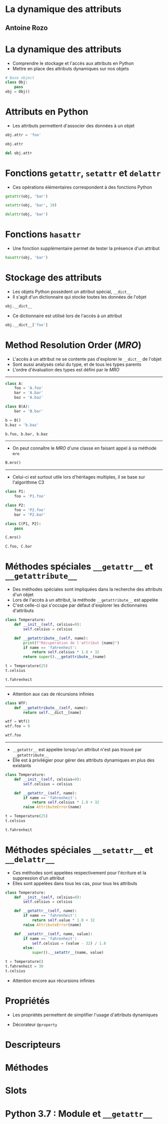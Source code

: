 # La dynamique des attributs
## Antoine Rozo

# La dynamique des attributs

* Comprendre le stockage et l'accès aux attributs en Python
* Mettre en place des attributs dynamiques sur nos objets

```python skip
# Base object
class Obj:
    pass
obj = Obj()
```

# Attributs en Python

* Les attributs permettent d'associer des données à un objet

```python
obj.attr = 'foo'
```

```python
obj.attr
```

```python
del obj.attr
```

# Fonctions `getattr`, `setattr` et `delattr`

* Ces opérations élémentaires correspondent à des fonctions Python

```python
getattr(obj, 'bar')
```

```python
setattr(obj, 'bar', 10)
```

```python
delattr(obj, 'bar')
```

# Fonctions `hasattr`

* Une fonction supplémentaire permet de tester la présence d'un attribut

```python
hasattr(obj, 'bar')
```

# Stockage des attributs

* Les objets Python possèdent un attribut spécial, `__dict__`
* Il s'agit d'un dictionnaire qui stocke toutes les données de l'objet

```python
obj.__dict__
```

* Ce dictionnaire est utilisé lors de l'accès à un attribut

```python
obj.__dict__['foo']
```

# Method Resolution Order (*MRO*)

* L'accès à un attribut ne se contente pas d'explorer le `__dict__` de l'objet
* Sont aussi analysés celui du type, et de tous les types parents
* L'ordre d'évaluation des types est défini par le *MRO*

--------------------

```python
class A:
    foo = 'A.foo'
    bar = 'A.bar'
    baz = 'A.baz'

class B(A):
    bar = 'B.bar'

b = B()
b.baz = 'b.baz'

b.foo, b.bar, b.baz
```

--------------------

* On peut connaître le *MRO* d'une classe en faisant appel à sa méthode `mro`

```python
B.mro()
```

--------------------

* Celui-ci est surtout utile lors d'héritages multiples, il se base sur l'algorithme C3

```python
class P1:
    foo = 'P1.foo'

class P2:
    foo = 'P2.foo'
    bar = 'P2.bar'

class C(P1, P2):
    pass

C.mro()
```

```python
C.foo, C.bar
```

# Méthodes spéciales `__getattr__` et `__getattribute__`

* Des méthodes spéciales sont impliquées dans la recherche des attributs d'un objet
* Lors de l'accès à un attribut, la méthode `__getattribute__` est appelée
* C'est celle-ci qui s'occupe par défaut d'explorer les dictionnaires d'attributs

```python
class Temperature:
    def __init__(self, celsius=0):
        self.celsius = celsius

    def __getattribute__(self, name):
        print(f"Récupération de l'attribut {name}")
        if name == 'fahrenheit':
            return self.celsius * 1.8 + 32
        return super().__getattribute__(name)

t = Temperature(25)
t.celsius
```

```python
t.fahrenheit
```

--------------------

* Attention aux cas de récursions infinies

```python
class WTF:
    def __getattribute__(self, name):
        return self.__dict__[name]

wtf = Wtf()
wtf.foo = 0
```

```python
wtf.foo
```

--------------------

* `__getattr__` est appelée lorsqu'un attribut n'est pas trouvé par `__getattribute__`
* Elle est à privilégier pour gérer des attributs dynamiques en plus des existants

```python
class Temperature:
    def __init__(self, celsius=0):
        self.celsius = celsius

    def __getattr__(self, name):
        if name == 'fahrenheit':
            return self.celsius * 1.8 + 32
        raise AttributeError(name)

t = Temperature(25)
t.celsius
```

```python
t.fahrenheit
```

# Méthodes spéciales `__setattr__` et `__delattr__`

* Ces méthodes sont appelées respectivement pour l'écriture et la suppression d'un attribut
* Elles sont appelées dans tous les cas, pour tous les attributs

```python
class Temperature:
    def __init__(self, celsius=0):
        self.celsius = celsius

    def __getattr__(self, name):
        if name == 'fahrenheit':
            return self.value * 1.8 + 32
        raise AttributeError(name)

    def __setattr__(self, name, value):
        if name == 'fahrenheit':
            self.celsius = (value - 32) / 1.8
        else:
            super().__setattr__(name, value)

t = Temperature()
t.fahrenheit = 30
t.celsius
```

* Attention encore aux récursions infinies

# Propriétés

* Les propriétés permettent de simplifier l'usage d'attributs dynamiques

* Décorateur `@property`

# Descripteurs

# Méthodes

# Slots

# Python 3.7 : Module et `__getattr__`
